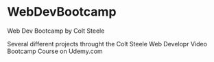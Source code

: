# WebDevBootcamp
Web Dev Bootcamp by Colt Steele

Several different projects throught the Colt Steele Web Developr Video Bootcamp Course on Udemy.com